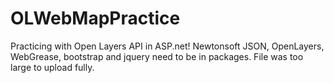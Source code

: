 # OLWebMapPractice
Practicing with Open Layers API in ASP.net!
Newtonsoft JSON, OpenLayers, WebGrease, bootstrap and jquery need to be in packages. File was too large to upload fully.
